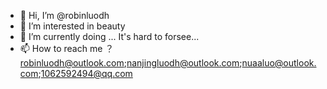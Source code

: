 - 👋 Hi, I’m @robinluodh
- 👀 I’m interested in beauty
- 🌱 I’m currently doing ... It's hard to forsee...
- 📫 How to reach me ？robinluodh@outlook.com;nanjingluodh@outlook.com;nuaaluo@outlook.com;1062592494@qq.com

<!---
robinluodh/robinluodh is a ✨ special ✨ repository because its `README.md` (this file) appears on your GitHub profile.
You can click the Preview link to take a look at your changes.
--->
